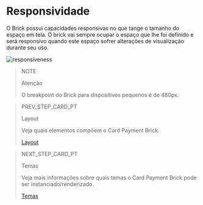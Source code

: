 # Responsividade

O Brick possui capacidades responsivas no que tange o tamanho do espaço em tela. O brick vai sempre ocupar o espaço que lhe foi definido e será responsivo quando este espaço sofrer alterações de visualização durante seu uso. 

![responsiveness](checkout-bricks/responsive-theme-pt.gif)

> NOTE
>
> Atenção
>
> O breakpoint do Brick para dispositivos pequenos é de 480px.

> PREV_STEP_CARD_PT
>
> Layout
>
> Veja quais elementos compõem o Card Payment Brick.
>
> [Layout](/developers/pt/docs/checkout-bricks-beta/characteristics/layout)

> NEXT_STEP_CARD_PT
>
> Temas
>
> Veja mais informações sobre quais temas o Card Payment Brick pode ser instanciado/renderizado.
>
> [Temas](/developers/pt/docs/checkout-bricks-beta/characteristics/themes) 
